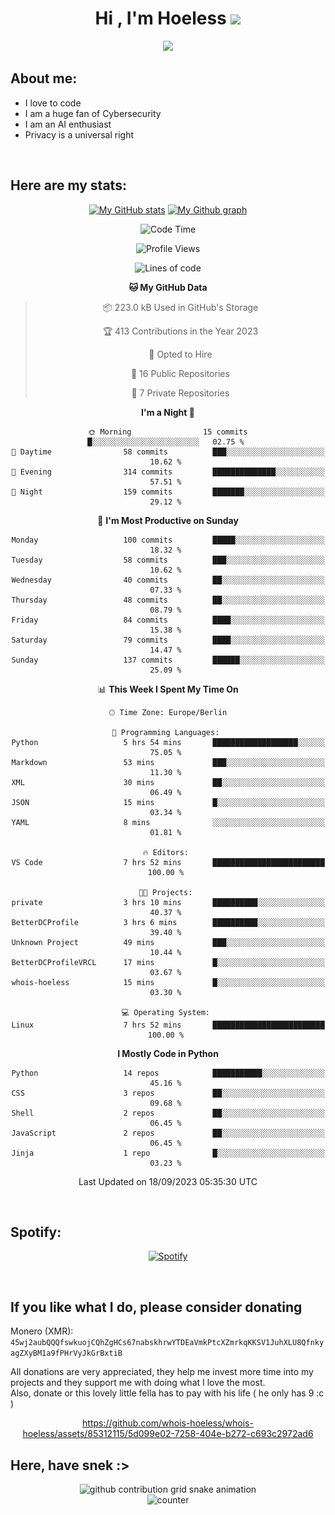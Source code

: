<h1 align="center">Hi , I'm Hoeless <img src="https://media.giphy.com/media/hvRJCLFzcasrR4ia7z/giphy.gif" width="35"></h1>
<p align="center">
  <a href="https://github.com/whois-hoeless"><img src="https://readme-typing-svg.demolab.com?font=Roboto+Mono&weight=300&size=28&duration=4000&pause=100&color=C109F7&center=true&vCenter=true&width=580&height=127&lines=I'm+a+programmer;I'm+an+AI+enthusiast;I'm+a+big+fan+of+Neural+Networks;I'm+interested+in+Computer+Science;I+love+Cybersecurity;By+the+way+I+use+Arch+%F0%9F%92%80"></a>
</p>

## About me:

- I love to code
- I am a huge fan of Cybersecurity
- I am an AI enthusiast
- Privacy is a universal right

<br>

## Here are my stats:

<div align="center">
    
 [![My GitHub stats](https://github-readme-stats.vercel.app/api?username=whois-hoeless&count_private=true&show_icons=true&theme=radical)](https://github.com/whois-hoeless)
 [![My Github graph](http://github-profile-summary-cards.vercel.app/api/cards/profile-details?username=whois-hoeless&theme=radical)](https://github.com/whois-hoeless)

<!--START_SECTION:waka-->
![Code Time](http://img.shields.io/badge/Code%20Time-141%20hrs%203%20mins-blue)

![Profile Views](http://img.shields.io/badge/Profile%20Views-14-blue)

![Lines of code](https://img.shields.io/badge/From%20Hello%20World%20I%27ve%20Written-37.2%20thousand%20lines%20of%20code-blue)

**🐱 My GitHub Data** 

> 📦 223.0 kB Used in GitHub's Storage 
 > 
> 🏆 413 Contributions in the Year 2023
 > 
> 💼 Opted to Hire
 > 
> 📜 16 Public Repositories 
 > 
> 🔑 7 Private Repositories 
 > 
**I'm a Night 🦉** 

```text
🌞 Morning                15 commits          █░░░░░░░░░░░░░░░░░░░░░░░░   02.75 % 
🌆 Daytime                58 commits          ███░░░░░░░░░░░░░░░░░░░░░░   10.62 % 
🌃 Evening                314 commits         ██████████████░░░░░░░░░░░   57.51 % 
🌙 Night                  159 commits         ███████░░░░░░░░░░░░░░░░░░   29.12 % 
```
📅 **I'm Most Productive on Sunday** 

```text
Monday                   100 commits         █████░░░░░░░░░░░░░░░░░░░░   18.32 % 
Tuesday                  58 commits          ███░░░░░░░░░░░░░░░░░░░░░░   10.62 % 
Wednesday                40 commits          ██░░░░░░░░░░░░░░░░░░░░░░░   07.33 % 
Thursday                 48 commits          ██░░░░░░░░░░░░░░░░░░░░░░░   08.79 % 
Friday                   84 commits          ████░░░░░░░░░░░░░░░░░░░░░   15.38 % 
Saturday                 79 commits          ████░░░░░░░░░░░░░░░░░░░░░   14.47 % 
Sunday                   137 commits         ██████░░░░░░░░░░░░░░░░░░░   25.09 % 
```


📊 **This Week I Spent My Time On** 

```text
🕑︎ Time Zone: Europe/Berlin

💬 Programming Languages: 
Python                   5 hrs 54 mins       ███████████████████░░░░░░   75.05 % 
Markdown                 53 mins             ███░░░░░░░░░░░░░░░░░░░░░░   11.30 % 
XML                      30 mins             ██░░░░░░░░░░░░░░░░░░░░░░░   06.49 % 
JSON                     15 mins             █░░░░░░░░░░░░░░░░░░░░░░░░   03.34 % 
YAML                     8 mins              ░░░░░░░░░░░░░░░░░░░░░░░░░   01.81 % 

🔥 Editors: 
VS Code                  7 hrs 52 mins       █████████████████████████   100.00 % 

🐱‍💻 Projects: 
private                  3 hrs 10 mins       ██████████░░░░░░░░░░░░░░░   40.37 % 
BetterDCProfile          3 hrs 6 mins        ██████████░░░░░░░░░░░░░░░   39.40 % 
Unknown Project          49 mins             ███░░░░░░░░░░░░░░░░░░░░░░   10.44 % 
BetterDCProfileVRCL      17 mins             █░░░░░░░░░░░░░░░░░░░░░░░░   03.67 % 
whois-hoeless            15 mins             █░░░░░░░░░░░░░░░░░░░░░░░░   03.30 % 

💻 Operating System: 
Linux                    7 hrs 52 mins       █████████████████████████   100.00 % 
```

**I Mostly Code in Python** 

```text
Python                   14 repos            ███████████░░░░░░░░░░░░░░   45.16 % 
CSS                      3 repos             ██░░░░░░░░░░░░░░░░░░░░░░░   09.68 % 
Shell                    2 repos             ██░░░░░░░░░░░░░░░░░░░░░░░   06.45 % 
JavaScript               2 repos             ██░░░░░░░░░░░░░░░░░░░░░░░   06.45 % 
Jinja                    1 repo              █░░░░░░░░░░░░░░░░░░░░░░░░   03.23 % 
```




 Last Updated on 18/09/2023 05:35:30 UTC
<!--END_SECTION:waka-->
</div>
<br>

## Spotify:

<div align="center">

[![Spotify](https://whois-hoeless.vercel.app/api/spotify?background_color=0d1117&border_color=090d13)](https://open.spotify.com/user/heanchenhorst)
</div>

<br>

## If you like what I do, please consider donating

Monero (XMR): ```45wj2aubQQQfswkuojCQhZgHCs67nabskhrwYTDEaVmkPtcXZmrkqKKSV1JuhXLU8QfnkyagZXyBM1a9fPHrVyJkGrBxtiB```

All donations are very appreciated, they help me invest more time into my projects and they support me with doing what I love the most.  
Also, donate or this lovely little fella has to pay with his life (  he only has 9 :c  )

<div align="center">


https://github.com/whois-hoeless/whois-hoeless/assets/85312115/5d099e02-7258-404e-b272-c693c2972ad6


</div>

## Here, have snek :>
<div align="center">
<picture>
  <source media="(prefers-color-scheme: dark)" srcset="https://raw.githubusercontent.com/whois-hoeless/whois-hoeless/output/github-contribution-grid-snake-dark.svg">
  <source media="(prefers-color-scheme: light)" srcset="https://raw.githubusercontent.com/whois-hoeless/whois-hoeless/output/github-contribution-grid-snake.svg">
  <img alt="github contribution grid snake animation" src="https://raw.githubusercontent.com/whois-hoeless/whois-hoeless/output/github-contribution-grid-snake.svg">
</div>

<div align="center">
  <img src="https://moe-counter.glitch.me/get/@hoeless_count?theme=rule34" alt="counter" />
</div>

